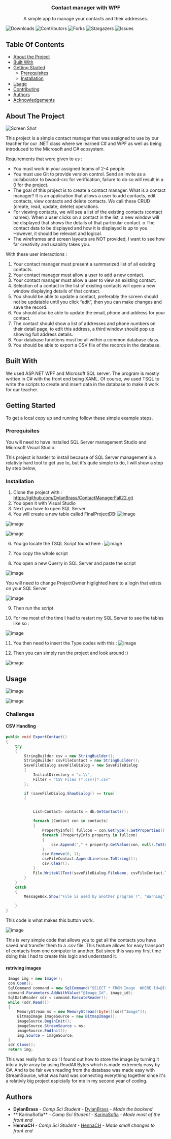 <h3 align="center">Contact manager with WPF</h3>

  <p align="center">
    A simple app to manage your contacts and their addresses.
  </p>
</p>

![Downloads](https://img.shields.io/github/downloads/DylanBrass/ContactManagerFall22/total) ![Contributors](https://img.shields.io/github/contributors/DylanBrass/ContactManagerFall22?color=dark-green) ![Forks](https://img.shields.io/github/forks/DylanBrass/ContactManagerFall22?style=social) ![Stargazers](https://img.shields.io/github/stars/DylanBrass/ContactManagerFall22?style=social) ![Issues](https://img.shields.io/github/issues/DylanBrass/ContactManagerFall22) 

## Table Of Contents

* [About the Project](#about-the-project)
* [Built With](#built-with)
* [Getting Started](#getting-started)
  * [Prerequisites](#prerequisites)
  * [Installation](#installation)
* [Usage](#usage)
* [Contributing](#contributing)
* [Authors](#authors)
* [Acknowledgements](#acknowledgements)

## About The Project

![Screen Shot](images/screenshot.png)

This project is a simple contact manager that was assigned to use by our teacher for our .NET class where we learned C# and WPF as well as being introduced to the Microsoft and C# ecosystem.


Requirements that were given to us : 
* You must work in your assigned teams of 2-4 people.
* You must use Git to provide version control. Send an invite as a collaborator to bwood-crc for
verification, failure to do so will result in a 0 for the project.
* The goal of this project is to create a contact manager. What is a contact manager? It is an application
that allows a user to add contacts, edit contacts, view contacts and delete contacts. We call these CRUD
(create, read, update, delete) operations.
* For viewing contacts, we will see a list of the existing contacts (contact names). When a user clicks on a
contact in the list, a new window will be displayed that shows the details of that particular contact.
o The contact data to be displayed and how it is displayed is up to you. However, it should be
relevant and logical.
* The wireframes and screen layouts are NOT provided, I want to see how far creativity and usability takes
you.

With these user interactions :
1. Your contact manager must present a summarized list of all existing contacts.
2. Your contact manager must allow a user to add a new contact.
3. Your contact manager must allow a user to view an existing contact.
4. Selection of a contact in the list of existing contacts will open a new window displaying details of that
contact.
5. You should be able to update a contact, preferably the screen should not be updatable until you click
“edit”, then you can make changes and save the record.
6. You should also be able to update the email, phone and address for your contact.
7. The contact should show a list of addresses and phone numbers on their detail page, to edit this
address, a third window should pop up showing full address details.
8. Your database functions must be all within a common database class.
9. You should be able to export a CSV file of the records in the database.

## Built With

We used ASP.NET WPF and Microsoft SQL server. The program is mostly written in C# with the front end being XAML. Of course, we used TSQL to write the scripts to create and insert data in the database to make it work for our teacher. 

## Getting Started

To get a local copy up and running follow these simple example steps.

### Prerequisites

You will need to have installed SQL Server management Studio and Microsoft Visual Studio.

This project is harder to install because of SQL Server management is a relativly hard tool to get use to, but it's quite simple to do, I will show a step by step below,

### Installation

1. Clone the project with : https://github.com/DylanBrass/ContactManagerFall22.git
2. You open it with Visual Studio
3. Next you have to open SQL Server
4. You will create a new table called FinalProjectDB:
![image](https://github.com/DylanBrass/ContactManagerFall22/assets/71225455/45a0c394-d05e-4432-a355-c4a3e691a4de)

![image](https://github.com/DylanBrass/ContactManagerFall22/assets/71225455/b169c185-ec75-4ef6-899b-d3df7c91d1fd)

![image](https://github.com/DylanBrass/ContactManagerFall22/assets/71225455/1cf0bdb2-824e-4fd7-9fb7-9941b33acf6c)

6. You go locate the TSQL Script found here :
![image](https://github.com/DylanBrass/ContactManagerFall22/assets/71225455/29819f1d-ac83-4b1e-8ded-6e72a90a6b5f)

7. You copy the whole script
   
8. You open a new Querry in SQL Server and paste the script

![image](https://github.com/DylanBrass/ContactManagerFall22/assets/71225455/335ac794-eeb4-41bd-b8b3-c04d5c32f667)

You will need to change ProjectOwner higlighted here to a login that exists on your SQL Server

![image](https://github.com/DylanBrass/ContactManagerFall22/assets/71225455/765071ea-0106-4a58-a34b-500ac14d8dce)

9. Then run the script
    
10. For me most of the time I had to restart my SQL Server to see the tables like so :
    
![image](https://github.com/DylanBrass/ContactManagerFall22/assets/71225455/90dd8b06-5245-4437-8f2c-aea17c340bff)

11. You then need to insert the Type codes with this : 
![image](https://github.com/DylanBrass/ContactManagerFall22/assets/71225455/92e6a5f7-23d3-4774-a3a9-2d4d9acfdac9)


12. Then you can simply run the project and look around :)
    
![image](https://github.com/DylanBrass/ContactManagerFall22/assets/71225455/578f04e8-a527-4fbe-bfcd-1aa4428487d5)



## Usage
![image](https://github.com/DylanBrass/ContactManagerFall22/assets/71225455/63cc60a1-1669-4c88-9a64-aa7ab3bf1650)

![image](https://github.com/DylanBrass/ContactManagerFall22/assets/71225455/94d521d8-200b-4393-b6d3-944eae31de47)


### Challenges

#### CSV Handling
```c#
public void ExportContact()
{
    try
    {
        StringBuilder csv = new StringBuilder();
        StringBuilder csvFileContact = new StringBuilder();
        SaveFileDialog saveFileDialog = new SaveFileDialog
        {
            InitialDirectory = "c:\\",
            Filter = "CSV Files (*.csv)|*.csv"
        };

        if (saveFileDialog.ShowDialog() == true)
        {


            List<Contact> contacts = db.GetContacts();

            foreach (Contact con in contacts)
            {
                PropertyInfo[] fullcon = con.GetType().GetProperties();
                foreach (PropertyInfo property in fullcon)
                {
                    csv.Append("," + property.GetValue(con, null).ToString());
                }
                csv.Remove(0, 1);
                csvFileContact.AppendLine(csv.ToString());
                csv.Clear();
            }
            File.WriteAllText(saveFileDialog.FileName, csvFileContact.ToString());
        }
    }
    catch
    {
        MessageBox.Show("File is used by another program !", "Warning", MessageBoxButton.OK, MessageBoxImage.Warning);

    }
}
```
This code is what makes this button work.

![image](https://github.com/DylanBrass/ContactManagerFall22/assets/71225455/33d82518-2e9c-45bc-b075-a31e2ffa4e92)

This is very simple code that allows you to get all the contacts you have saved and transfer them to a .csv file. This feature allows for easy transport of contacts from one computer to another. But since this was my first time doing this I had to create this logic and understand it.

#### retriving images 
```c#
 Image img = new Image();
 con.Open();
 SqlCommand command = new SqlCommand("SELECT * FROM Image  WHERE Id=@Image_Id", con);
 command.Parameters.AddWithValue("@Image_Id", image_id);
 SqlDataReader sdr = command.ExecuteReader();
 while (sdr.Read())
 {
     MemoryStream ms = new MemoryStream((byte[])sdr["Image"]);
     BitmapImage imageSource = new BitmapImage();
     imageSource.BeginInit();
     imageSource.StreamSource = ms;
     imageSource.EndInit();
     img.Source = imageSource;
 }
 sdr.Close();
 return img;
```

This was really fun to do ! I found out how to store the image by turning it into a byte array by using ReadAll Bytes which is made extremely easy by C#. And to be fair even reading from the database was made easy with StreamSource, what was hard was connecting everything together since it's a relativly big project espicially for me in my second year of coding.



## Authors

* **DylanBrass** - *Comp Sci Student* - [DylanBrass](https://github.com/DylanBrass) - *Made the backend*
* ** KarinaSofia** - *Comp Sci Student* - [ KarinaSofia](https://github.com/KarinaSofia) - *Made most of the front end*
* **HennaCH** - *Comp Sci Student* - [HennaCH](https://github.com/HennaCH) - *Made small changes to front end*

